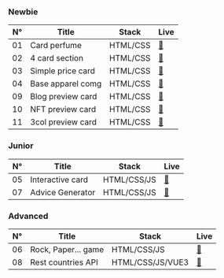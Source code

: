 ### Newbie
| N°  | Title                | Stack        | Live                                      |
|-----|----------------------|--------------|-------------------------------------------|
| 01  | Card perfume          | HTML/CSS     | [🔗](https://K-Zoldyck.github.io/CHL__FrontEnd/exc_01_newbie/) |
| 02  | 4 card section        | HTML/CSS     | [🔗](https://K-Zoldyck.github.io/CHL__FrontEnd/exc_02_newbie/) |
| 03  | Simple price card     | HTML/CSS     | [🔗](https://K-Zoldyck.github.io/CHL__FrontEnd/exc_03_newbie/) |
| 04  | Base apparel comg     | HTML/CSS     | [🔗](https://K-Zoldyck.github.io/CHL__FrontEnd/exc_04_newbie/) |
| 09  | Blog preview card     | HTML/CSS     | [🔗](https://K-Zoldyck.github.io/CHL__FrontEnd/exc_09_newbie/) |
| 10  | NFT preview card      | HTML/CSS     | [🔗](https://K-Zoldyck.github.io/CHL__FrontEnd/exc_10_newbie/) |
| 11  | 3col preview card     | HTML/CSS     | [🔗](https://K-Zoldyck.github.io/CHL__FrontEnd/exc_11_newbie/) |

### Junior
| N°  | Title                | Stack         | Live                                      |
|-----|----------------------|---------------|-------------------------------------------|
| 05  | Interactive card      | HTML/CSS/JS   | [🔗](https://K-Zoldyck.github.io/CHL__FrontEnd/exc_05_junior/) |
| 07  | Advice Generator      | HTML/CSS/JS   | [🔗](https://K-Zoldyck.github.io/CHL__FrontEnd/exc_07_junior/) |

### Advanced
| N°  | Title                | Stack                 | Live                                      |
|-----|----------------------|-----------------------|-------------------------------------------|
| 06  | Rock, Paper... game   | HTML/CSS/JS           | [🔗](https://K-Zoldyck.github.io/CHL__FrontEnd/exc_06_advanc/) |
| 08  | Rest countries API    | HTML/CSS/JS/VUE3      | [🔗](https://K-Zoldyck.github.io/CHL__FrontEnd/exc_08_advanc/dist/) |